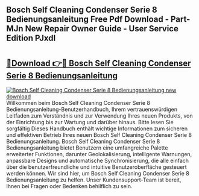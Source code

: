 ## Bosch Self Cleaning Condenser Serie 8 Bedienungsanleitung Free Pdf Download - Part-MJn New Repair Owner Guide - User Service Edition PJxdI

# <h2><a href="http://df5d9wa.blite.top/?on=Bosch+Self+Cleaning+Condenser+Serie+8+Bedienungsanleitung">🔗Download 👉🔴 Bosch Self Cleaning Condenser Serie 8 Bedienungsanleitung</a></h2>

[![Bosch Self Cleaning Condenser Serie 8 Bedienungsanleitung new download](https://i.imgur.com/lujVjoI.png)](http://df5d9wa.blite.top/?on=Bosch+Self+Cleaning+Condenser+Serie+8+Bedienungsanleitung)
Willkommen beim Bosch Self Cleaning Condenser Serie 8 Bedienungsanleitung-Benutzerhandbuch, Ihrem vertrauenswürdigen Leitfaden zum Verständnis und zur Verwendung Ihres neuen Produkts, von der Einrichtung bis zur Wartung und darüber hinaus. Bitte lesen Sie sorgfältig Dieses Handbuch enthält wichtige Informationen zum sicheren und effektiven Betrieb Ihres neuen Bosch Self Cleaning Condenser Serie 8 Bedienungsanleitung. Bosch Self Cleaning Condenser Serie 8 Bedienungsanleitung bietet Benutzern eine umfangreiche Palette erweiterter Funktionen, darunter Geolokalisierung, intelligente Warnungen, anpassbare Designs und automatische Synchronisierung, die alle einfach über die benutzerfreundliche und intuitive Benutzeroberfläche gesteuert werden können. Wir sind hier, um Bosch Self Cleaning Condenser Serie 8 Bedienungsanleitung zu helfen. Unser Kundensupport-Team ist bereit, Ihnen bei Fragen oder Bedenken behilflich zu sein.
